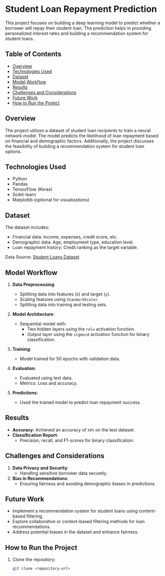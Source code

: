 # Student Loan Repayment Prediction

This project focuses on building a deep learning model to predict whether a borrower will repay their student loan. The prediction helps in providing personalized interest rates and building a recommendation system for student loans.

## Table of Contents
- [Overview](#overview)
- [Technologies Used](#technologies-used)
- [Dataset](#dataset)
- [Model Workflow](#model-workflow)
- [Results](#results)
- [Challenges and Considerations](#challenges-and-considerations)
- [Future Work](#future-work)
- [How to Run the Project](#how-to-run-the-project)

## Overview
The project utilizes a dataset of student loan recipients to train a neural network model. The model predicts the likelihood of loan repayment based on financial and demographic factors. Additionally, the project discusses the feasibility of building a recommendation system for student loan options.

## Technologies Used
- Python
- Pandas
- TensorFlow (Keras)
- Scikit-learn
- Matplotlib (optional for visualizations)

## Dataset
The dataset includes:
- Financial data: Income, expenses, credit score, etc.
- Demographic data: Age, employment type, education level.
- Loan repayment history: Credit ranking as the target variable.

Data Source: [Student Loans Dataset](https://static.bc-edx.com/ai/ail-v-1-0/m18/lms/datasets/student-loans.csv)

## Model Workflow
1. **Data Preprocessing**:
   - Splitting data into features (`X`) and target (`y`).
   - Scaling features using `StandardScaler`.
   - Splitting data into training and testing sets.
   
2. **Model Architecture**:
   - Sequential model with:
     - Two hidden layers using the `relu` activation function.
     - Output layer using the `sigmoid` activation function for binary classification.

3. **Training**:
   - Model trained for 50 epochs with validation data.

4. **Evaluation**:
   - Evaluated using test data.
   - Metrics: Loss and accuracy.

5. **Predictions**:
   - Used the trained model to predict loan repayment success.

## Results
- **Accuracy:** Achieved an accuracy of `XX%` on the test dataset.
- **Classification Report**:
  - Precision, recall, and F1-scores for binary classification.

## Challenges and Considerations
1. **Data Privacy and Security**:
   - Handling sensitive borrower data securely.
2. **Bias in Recommendations**:
   - Ensuring fairness and avoiding demographic biases in predictions.

## Future Work
- Implement a recommendation system for student loans using content-based filtering.
- Explore collaborative or context-based filtering methods for loan recommendations.
- Address potential biases in the dataset and enhance fairness.

## How to Run the Project
1. Clone the repository:
   ```bash
   git clone <repository-url>